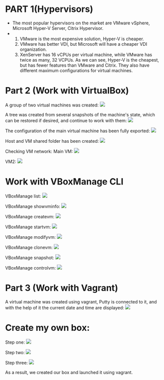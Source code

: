 # PART 1(Hypervisors)
- The most popular hypervisors on the market are VMware vSphere, Microsoft Hyper-V Server, Citrix Hypervisor.
- 1) VMware is the most expensive solution, Hyper-V is cheaper. 
  2) VMware has better VDI, but Microsoft will have a cheaper VDI organization.
  3) XenServer has 16 vCPUs per virtual machine, while VMware has twice as many, 32 VCPUs.
  As we can see, Hyper-V is the cheapest, but has fewer features than VMware and Citrix. They also have different maximum configurations for virtual machines.

# Part 2 (Work with VirtualBox)
A group of two virtual machines was created:
![](https://github.com/Vladoffz/DevOps_online_Kyiv_2021Q2/blob/master/m2/task2.1/screenshots%20task2/image_2021-03-20_19-38-35.png?raw=true)

A tree was created from several snapshots of the machine's state, which can be restored if desired, and continue to work with them:
![](https://github.com/Vladoffz/DevOps_online_Kyiv_2021Q2/blob/master/m2/task2.1/screenshots%20task2/image_2021-03-20_17-29-22.png?raw=true)

The configuration of the main virtual machine has been fully exported:
![](https://github.com/Vladoffz/DevOps_online_Kyiv_2021Q2/blob/master/m2/task2.1/screenshots%20task2/image_2021-03-20_17-47-31.png?raw=true)

Host and VM shared folder has been created:
![](https://github.com/Vladoffz/DevOps_online_Kyiv_2021Q2/blob/master/m2/task2.1/screenshots%20task2/image_2021-03-20_17-50-14.png?raw=true)

Checking VM network:
Main VM:
![](https://github.com/Vladoffz/DevOps_online_Kyiv_2021Q2/blob/master/m2/task2.1/screenshots%20task2/image_2021-03-20_21-10-18.png?raw=true)

VM2:
![](https://github.com/Vladoffz/DevOps_online_Kyiv_2021Q2/blob/master/m2/task2.1/screenshots%20task2/image_2021-03-20_21-09-57.png?raw=true)

# Work with VBoxManage CLI
VBoxManage list:
![](https://github.com/Vladoffz/DevOps_online_Kyiv_2021Q2/blob/master/m2/task2.1/screenshots%20task2/image_2021-03-20_18-15-46.png?raw=true)

VBoxManage showvminfo:
![](https://github.com/Vladoffz/DevOps_online_Kyiv_2021Q2/blob/master/m2/task2.1/screenshots%20task2/image_2021-03-20_18-17-05.png?raw=true)

VBoxManage createvm:
![](https://github.com/Vladoffz/DevOps_online_Kyiv_2021Q2/blob/master/m2/task2.1/screenshots%20task2/image_2021-03-20_18-18-36.png?raw=true)

VBoxManage startvm:
![](https://github.com/Vladoffz/DevOps_online_Kyiv_2021Q2/blob/master/m2/task2.1/screenshots%20task2/image_2021-03-20_18-23-28.png?raw=true)

VBoxManage modifyvm:
![](https://github.com/Vladoffz/DevOps_online_Kyiv_2021Q2/blob/master/m2/task2.1/screenshots%20task2/image_2021-03-20_18-19-28.png?raw=true)

VBoxManage clonevm:
![](https://github.com/Vladoffz/DevOps_online_Kyiv_2021Q2/blob/master/m2/task2.1/screenshots%20task2/image_2021-03-20_18-20-05.png?raw=true)

VBoxManage snapshot:
![](https://github.com/Vladoffz/DevOps_online_Kyiv_2021Q2/blob/master/m2/task2.1/screenshots%20task2/image_2021-03-20_18-21-46.png?raw=true)

VBoxManage controlvm:
![](https://github.com/Vladoffz/DevOps_online_Kyiv_2021Q2/blob/master/m2/task2.1/screenshots%20task2/image_2021-03-20_18-24-23.png?raw=true)

# Part 3 (Work with Vagrant)
A virtual machine was created using vagrant, Putty is connected to it, and with the help of it the current date and time are displayed:
![](https://github.com/Vladoffz/DevOps_online_Kyiv_2021Q2/blob/master/m2/task2.1/screenshots%20task2/image_2021-03-20_16-44-36.png?raw=true)

# Create my own box: 
Step one:
![](https://github.com/Vladoffz/DevOps_online_Kyiv_2021Q2/blob/master/m2/task2.1/screenshots%20task2/image_2021-03-20_17-02-24.png?raw=true)

Step two:
![](https://github.com/Vladoffz/DevOps_online_Kyiv_2021Q2/blob/master/m2/task2.1/screenshots%20task2/image_2021-03-20_17-04-36.png?raw=true)

Step three:
![](https://github.com/Vladoffz/DevOps_online_Kyiv_2021Q2/blob/master/m2/task2.1/screenshots%20task2/image_2021-03-20_17-19-23.png?raw=true)

As a result, we created our box and launched it using vagrant.